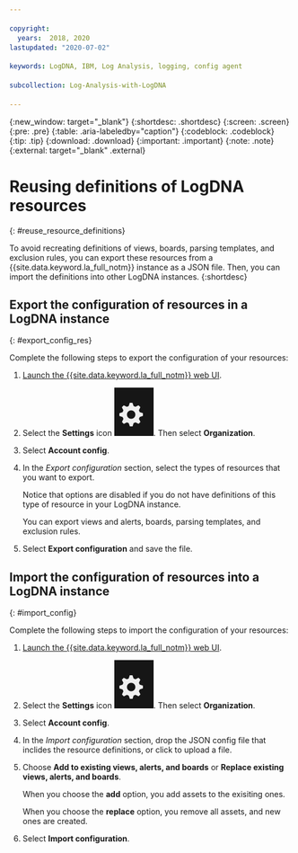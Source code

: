 ```yaml
---

copyright:
  years:  2018, 2020
lastupdated: "2020-07-02"

keywords: LogDNA, IBM, Log Analysis, logging, config agent

subcollection: Log-Analysis-with-LogDNA

---
```


{:new_window: target="_blank"}
{:shortdesc: .shortdesc}
{:screen: .screen}
{:pre: .pre}
{:table: .aria-labeledby="caption"}
{:codeblock: .codeblock}
{:tip: .tip}
{:download: .download}
{:important: .important}
{:note: .note}
{:external: target="_blank" .external}

# Reusing definitions of LogDNA resources
{: #reuse_resource_definitions}

To avoid recreating definitions of views, boards, parsing templates, and exclusion rules, you can export these resources from a {{site.data.keyword.la_full_notm}} instance as a JSON file. Then, you can import the definitions into other LogDNA instances.
{:shortdesc}



## Export the configuration of resources in a LogDNA instance
{: #export_config_res}

Complete the following steps to export the configuration of your resources:

1. [Launch the {{site.data.keyword.la_full_notm}} web UI](/docs/Log-Analysis-with-LogDNA?topic=Log-Analysis-with-LogDNA-view_logs#view_logs_step2).

2. Select the **Settings** icon ![Configuration icon](images/admin.png "Admin icon"). Then select **Organization**. 

3. Select **Account config**.

4. In the *Export configuration* section, select the types of resources that you want to export.

    Notice that options are disabled if you do not have definitions of this type of resource in your LogDNA instance. 

    You can export views and alerts, boards, parsing templates, and exclusion rules. 

5. Select **Export configuration** and save the file.


## Import the configuration of resources into a LogDNA instance
{: #import_config}


Complete the following steps to import the configuration of your resources:

1. [Launch the {{site.data.keyword.la_full_notm}} web UI](/docs/Log-Analysis-with-LogDNA?topic=Log-Analysis-with-LogDNA-view_logs#view_logs_step2).

2. Select the **Settings** icon ![Configuration icon](images/admin.png "Admin icon"). Then select **Organization**. 

3. Select **Account config**.

4. In the *Import configuration* section, drop the JSON config file that inclides the resource definitions, or click to upload a file.

5. Choose **Add to existing views, alerts, and boards** or **Replace existing views, alerts, and boards**.

    When you choose the **add** option, you add assets to the exisiting ones.

    When you choose the **replace** option, you remove all assets, and new ones are created.

6. Select  **Import configuration**.


